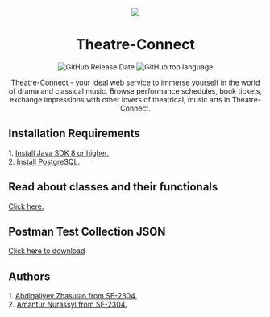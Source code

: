 <p align = "center"><img src = "documents/images/Theatre‒Connect.png"></p>
<h1 align = "center">Theatre-Connect</h1> 
<p align = "center">
  <img alt="GitHub Release Date" src="https://img.shields.io/github/release-date/zhsln/Theatre-Connect">
  <img alt="GitHub top language" src="https://img.shields.io/github/languages/top/zhsln/Theatre-Connect">
</p>
<p align = "center">Theatre-Connect - your ideal web service to immerse yourself in the world of drama and classical music. Browse performance schedules, book tickets, exchange impressions with other lovers of theatrical, music arts in Theatre-Connect.</p>
<h2>Installation Requirements</h2>
<p>
1. <a href = "https://www.java.com/en/download/">Install Java SDK 8 or higher.</a> <br/>
2. <a href = "https://www.postgresql.org/download/">Install PostgreSQL.</a>
</p>
<h2>Read about classes and their functionals</h2>
<a href = "documents/Class desctiptions.md">Click here.</a>
<h2>Postman Test Collection JSON</h2>
<a href = "documents/Theatre-Connect.postman_collection.json">Click here to download</a>
<h2>Authors</h2>
<p>
1. <a href = "https://github.com/zhsln">Abdigaliyev Zhasulan from SE-2304.</a> <br/>
2. <a href = "https://github.com/nurikesh">Amantur Nurassyl from SE-2304.</a>
</p>
